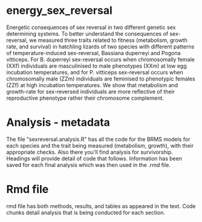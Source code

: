 # energy_sex_reversal
Energetic consequences of sex reversal in two different genetic sex determining systems. To better understand the consequences of sex-reversal, we measured three traits related to fitness (metabolism, growth rate, and survival) in hatchling lizards of two species with different patterns of temperature-induced sex-reversal, Bassiana duperreyi and Pogona vitticeps. For B. duperreyi sex-reversal occurs when chromosomally female (XXf) individuals are masculinised to male phenotypes (XXm) at low egg incubation temperatures, and for P. vitticeps sex-reversal occurs when chromosomally male (ZZm) individuals are feminised to phenotypic females (ZZf) at high incubation temperatures. We show that metabolism and growth-rate for sex-reversed individuals are more reflective of their reproductive phenotype rather their chromosome complement. 

# Analysis - metadata
The file "sexreversal.analysis.R" has all the code for the BRMS models for each species and the trait being measured (metabolism, growth), with their appropriate checks. Also there you'll find analysis for survivorship. Headings will provide detail of code that follows. Information has been saved for each final analysis which was then used in the .rmd file.


# Rmd file
rmd file has both methods, results, and tables as appeared in the text. Code chunks detail analysis that is being conducted for each section. 